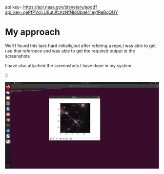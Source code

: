 api key= https://api.nasa.gov/planetary/apod?api_key=qePfPVcjLU8utJfcAzNfNldQbieI41eyfReBgQUY

# My approach


Well I found this task hard initially,but after refering a repo,I was able to get use that refernece and was able to get the required output ie the screenshots

I have also attached the screenshots I have done in my system

:)


![](Screenshot%20from%202021-11-16%2022-50-43.png)
